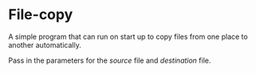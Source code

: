 # File-copy
A simple program that can run on start up to copy files from one place to another automatically.

Pass in the parameters for the *source* file and *destination* file.
